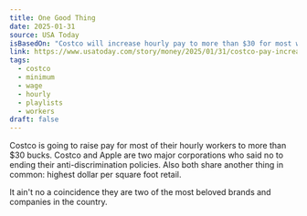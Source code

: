 ```yaml
---
title: One Good Thing
date: 2025-01-31
source: USA Today
isBasedOn: "Costco will increase hourly pay to more than $30 for most workers: Report"
link: https://www.usatoday.com/story/money/2025/01/31/costco-pay-increase/78098544007/?link_source=ta_thread_link&taid=679da3681f72bd000162e1a4&utm_campaign=trueanthem&utm_medium=social&utm_source=threads
tags:
  - costco
  - minimum
  - wage
  - hourly
  - playlists
  - workers
draft: false
---
```

Costco is going to raise pay for most of their hourly workers to more than $30 bucks. Costco and Apple are two major corporations who said no to ending their anti-discrimination policies. Also both share another thing in common: highest dollar per square foot retail.

It ain't no a coincidence they are two of the most beloved brands and companies in the country.